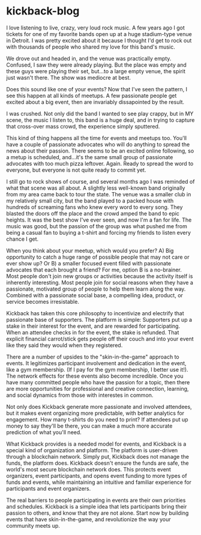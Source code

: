 # kickback-blog

I love listening to live, crazy, very loud rock music. A few years ago I got tickets for one of my favorite bands open up at a huge stadium-type venue in Detroit. I was pretty excited about it because I thought I'd get to rock out with thousands of people who shared my love for this band's music.

We drove out and headed in, and the venue was practically empty. Confused, I saw they were already playing. But the place was empty and these guys were playing their set, but...to a large empty venue, the spirit just wasn't there. The show was mediocre at best.

Does this sound like one of your events? Now that I've seen the pattern, I see this happen at all kinds of meetups. A few passionate people get excited about a big event, then are invariably dissapointed by the result.

I was crushed. Not only did the band I wanted to see play crappy, but in MY scene, the music I listen to, this band is a huge deal, and in trying to capture that cross-over mass crowd, the experience simply sputtered.

This kind of thing happens all the time for events and meetups too. You'll have a couple of passionate advocates who will do anything to spread the news about their passion. There seems to be an excited online following, so a metup is scheduled, and...it's the same small group of passionate advocates with too much pizza leftover. Again. Ready to spread the word to everyone, but everyone is not quite ready to commit yet.

I still go to rock shows of course, and several months ago I was reminded of what that scene was all about. A slightly less well-known band originally from my area came back to tour the state. The venue was a smaller club in my relatively small city, but the band played  to a packed house with hundreds of screaming fans who knew every word to every song. They blasted the doors off the place and the crowd amped the band to epic heights. It was the best show I've ever seen, and now I'm a fan for life. The music was good, but the passion of the group was what pushed me from being a casual fan to buying a t-shirt and forcing my friends to listen every chance I get. 

When you think about your meetup, which would you prefer? A) Big opportunity to catch a huge range of possible people that may not care or ever show up? Or B) a smaller focused event filled with passionate advocates that each brought a friend? For me, option B is a no-brainer. Most people don't join new groups or activities because the activity itself is inherently interesting. Most people join for social reasons when they have a passionate, motivated group of people to help them learn along the way. Combined with a passionate social base, a compelling idea, product, or service becomes irresistable.

Kickback has taken this core philosophy to incentivize and electrify that passionate base of supporters. The platform is simple: Supporters put up a stake in their interest for the event, and are rewarded for participating. When an attendee checks in for the event, the stake is refunded. That explicit financial carrot/stick gets people off their couch and into your event like they said they would when they registered.

There are a number of upsides to the "skin-in-the-game" approach to events. It legitimizes participant involvement and dedication in the event, like a gym membership. (If I pay for the gym membership, I better use it!). The network effects for these events also become incredible. Once you have many committed people who have the passion for a topic, then there are more opportunities for professional and creative connection, learning, and social dynamics from those with interestes in common. 

Not only does Kickback generate more passionate and involved attendees, but it makes event organizing more predictable, with better analytics for engagement. How many t-shirts do you need to print? If attendees put up money to say they'll be there, you can make a much more accurate prediction of what you'll need.

What Kickback provides is a needed model for events, and Kickback is a special kind of organization and platform. The platform is user-driven through a blockchain network. Simply put, Kickback does not manage the funds, the platform does. Kickback doesn't ensure the funds  are safe, the world's most secure blockchain network does. This protects event organizers, event participants, and opens event funding to more types of funds and events, while maintaining an intuitive and familiar experience for participants and event organizers.

The real barriers to people participating in events are their own priorities and schedules. Kickback is a simple idea that lets participants bring their passion to others, and know that they are not alone. Start now by building events that have skin-in-the-game, and revolutionize the way your community meets up.
